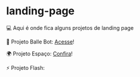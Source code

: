 #  landing-page

<p> 💻 Aqui é onde fica alguns projetos de landing page</p>

<p>🤖 Projeto Balle Bot: <a href="https://suzanadossantos.github.io/landing-page/landing-page-ballebot/">Acesse</a>!</p>

<p>🌍 Projeto Espaço: <a href="https://suzanadossantos.github.io/landing-page/landing-page-espaco/">Confira</a>!</p>

<p>⚡ Projeto Flash: <a href="https:


